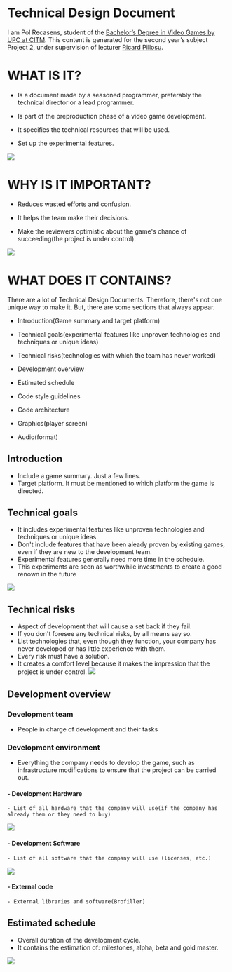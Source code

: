 # Technical Design Document
I am Pol Recasens, student of the [Bachelor’s Degree in
Video Games by UPC at CITM](https://www.citm.upc.edu/ing/estudis/graus-videojocs/). This content is generated for the second year’s
subject Project 2, under supervision of lecturer [Ricard Pillosu](https://es.linkedin.com/in/ricardpillosu).

# WHAT IS IT?

- Is a document made by a seasoned programmer, preferably the technical director or a lead programmer.

- Is part of the preproduction phase of a video game development.

- It specifies the technical resources that will be used.

- Set up the experimental features.

![](docs/tdd.PNG)

# WHY IS IT IMPORTANT?

- Reduces wasted efforts and confusion.

- It helps the team make their decisions.

- Make the reviewers optimistic about the game's chance of succeeding(the project is under control).

![](docs/techleader.png)

# WHAT DOES IT CONTAINS?

There are a lot of Technical Design Documents. Therefore, there's not one unique way to make it.
But, there are some sections that always appear.

- Introduction(Game summary and target platform)

- Technical goals(experimental features like unproven technologies and techniques or unique ideas)

- Technical risks(technologies with which the team has never worked)

- Development overview
    
- Estimated schedule

- Code style guidelines

- Code architecture

- Graphics(player screen)

- Audio(format)

## Introduction

- Include a game summary. Just a few lines.
- Target platform. It must be mentioned to which platform the game is directed.

## Technical goals

- It includes experimental features like unproven technologies and techniques or unique ideas.
- Don't include features that have been aleady proven by existing games, even if they are new to the development team.
- Experimental features generally need more time in the schedule.
- This experiments are seen as worthwhile investments to create a good renown in the future

![](docs/goals.png)


## Technical risks

- Aspect of development that will cause a set back if they fail.
- If you don't foresee any technical risks, by all means say so.
- List technologies that, even though they function, your company has never developed or has little experience with them.
- Every risk must have a solution.
- It creates a comfort level because it makes the impression that the project is under control.
![](docs/risk.png)

## Development overview
### Development team
- People in charge of development and their tasks
### Development environment
- Everything the company needs to develop the game, such as infrastructure modifications to ensure that the project can be carried out.
#### - Development Hardware
    - List of all hardware that the company will use(if the company has already them or they need to buy)
    
![](docs/hardware1.png)
    
#### - Development Software
    - List of all software that the company will use (licenses, etc.)
![](docs/visualstudio.png)

#### - External code
    - External libraries and software(Brofiller)

## Estimated schedule
- Overall duration of the development cycle.
- It contains the estimation of: milestones, alpha, beta and gold master.

![](docs/auto_scheduling.png)
